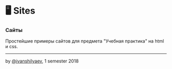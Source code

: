 ﻿
# 🖥 Sites
### **Сайты**
Простейшие примеры сайтов для предмета "Учебная практика" на html и css.

---
by [@ivanshilyaev](https://github.com/ivanshilyaev), 1 semester 2018
